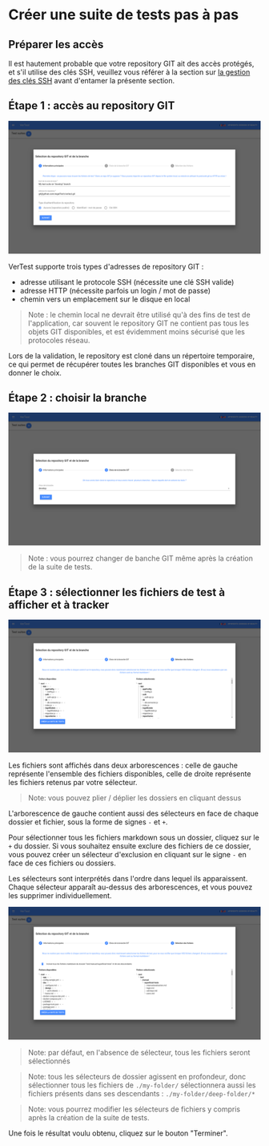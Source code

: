 # Créer une suite de tests pas à pas

## Préparer les accès

Il est hautement probable que votre repository GIT ait des accès protégés, et s'il utilise des clés SSH,
veuillez vous référer à la section sur [la gestion des clés SSH](manage-ssh-keys.md) avant d'entamer
la présente section.

## Étape 1 : accès au repository GIT

![accès au repository GIT](../assets/create-test-suite-step1-fr.png)

VerTest supporte trois types d'adresses de repository GIT :

* adresse utilisant le protocole SSH (nécessite une clé SSH valide)
* adresse HTTP (nécessite parfois un login / mot de passe)
* chemin vers un emplacement sur le disque en local

> Note : le chemin local ne devrait être utilisé qu'à des fins de test de l'application,
> car souvent le repository GIT ne contient pas tous les objets GIT disponibles, et est évidemment
> moins sécurisé que les protocoles réseau.

Lors de la validation, le repository est cloné dans un répertoire temporaire, ce qui permet de récupérer
toutes les branches GIT disponibles et vous en donner le choix.

## Étape 2 : choisir la branche

![choisir la branche](../assets/create-test-suite-step2-fr.png)

> Note : vous pourrez changer de banche GIT même après la création de la suite de tests.

## Étape 3 : sélectionner les fichiers de test à afficher et à tracker

![sélectionner les fichiers de test](../assets/create-test-suite-step3-1-fr.png)

Les fichiers sont affichés dans deux arborescences : celle de gauche représente l'ensemble des 
fichiers disponibles, celle de droite représente les fichiers retenus par votre sélecteur.

> Note: vous pouvez plier / déplier les dossiers en cliquant dessus

L'arborescence de gauche contient aussi des sélecteurs en face de chaque dossier et fichier,
sous la forme de signes `-` et `+`.

Pour sélectionner tous les fichiers markdown sous un dossier, cliquez sur le `+` du dossier.
Si vous souhaitez ensuite exclure des fichiers de ce dossier, vous pouvez créer un sélecteur
d'exclusion en cliquant sur le signe `-` en face de ces fichiers ou dossiers.

Les sélecteurs sont interprétés dans l'ordre dans lequel ils apparaissent. Chaque sélecteur apparaît
au-dessus des arborescences, et vous pouvez les supprimer individuellement.

![modification des sélecteurs](../assets/create-test-suite-step3-2-fr.png)

> Note: par défaut, en l'absence de sélecteur, tous les fichiers seront sélectionnés

> Note: tous les sélecteurs de dossier agissent en profondeur, donc sélectionner tous les fichiers de 
> `./my-folder/` sélectionnera aussi les fichiers présents dans ses descendants : `./my-folder/deep-folder/*`

> Note: vous pourrez modifier les sélecteurs de fichiers y compris après la création de la suite de tests.

Une fois le résultat voulu obtenu, cliquez sur le bouton "Terminer".
